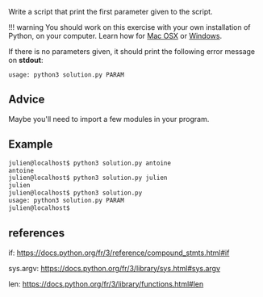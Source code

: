 Write a script that print the first parameter given to the script.

!!! warning
    You should work on this exercise with your own installation of Python,
    on your computer. Learn how for
    [Mac OSX](https://framagit.org/hackinscience/hkis-website/wikis/How-to-work-on-an-exercise-from-Mac-OSX)
    or [Windows](https://framagit.org/hackinscience/hkis-website/wikis/How-to-work-on-an-exercise-from-Windows).

If there is no parameters given, it should print the following error
message on **stdout**:

`usage: python3 solution.py PARAM`

## Advice

Maybe you'll need to import a few modules in your program.


## Example

```bash
julien@localhost$ python3 solution.py antoine
antoine
julien@localhost$ python3 solution.py julien
julien
julien@localhost$ python3 solution.py
usage: python3 solution.py PARAM
julien@localhost$
```

## references

if: <https://docs.python.org/fr/3/reference/compound_stmts.html#if>

sys.argv: <https://docs.python.org/fr/3/library/sys.html#sys.argv>

len: <https://docs.python.org/fr/3/library/functions.html#len>
